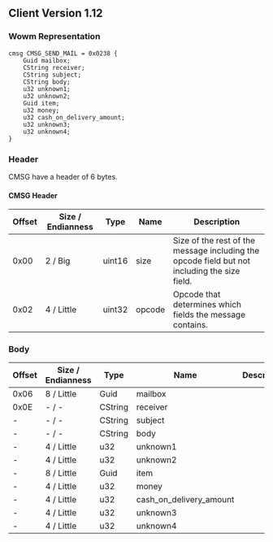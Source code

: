 ## Client Version 1.12

### Wowm Representation
```rust,ignore
cmsg CMSG_SEND_MAIL = 0x0238 {
    Guid mailbox;    
    CString receiver;    
    CString subject;    
    CString body;    
    u32 unknown1;    
    u32 unknown2;    
    Guid item;    
    u32 money;    
    u32 cash_on_delivery_amount;    
    u32 unknown3;    
    u32 unknown4;    
}

```
### Header
CMSG have a header of 6 bytes.

#### CMSG Header
| Offset | Size / Endianness | Type   | Name   | Description |
| ------ | ----------------- | ------ | ------ | ----------- |
| 0x00   | 2 / Big           | uint16 | size   | Size of the rest of the message including the opcode field but not including the size field.|
| 0x02   | 4 / Little        | uint32 | opcode | Opcode that determines which fields the message contains.|
### Body
| Offset | Size / Endianness | Type | Name | Description |
| ------ | ----------------- | ---- | ---- | ----------- |
| 0x06 | 8 / Little | Guid | mailbox |  |
| 0x0E | - / - | CString | receiver |  |
| - | - / - | CString | subject |  |
| - | - / - | CString | body |  |
| - | 4 / Little | u32 | unknown1 |  |
| - | 4 / Little | u32 | unknown2 |  |
| - | 8 / Little | Guid | item |  |
| - | 4 / Little | u32 | money |  |
| - | 4 / Little | u32 | cash_on_delivery_amount |  |
| - | 4 / Little | u32 | unknown3 |  |
| - | 4 / Little | u32 | unknown4 |  |
